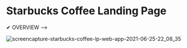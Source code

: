 # Starbucks Coffee Landing Page

✔ OVERVIEW -->
 
![screencapture-starbucks-coffee-lp-web-app-2021-06-25-22_08_35](https://user-images.githubusercontent.com/78191928/123468030-d8cafd00-d60e-11eb-8ff4-8ea7a77a177b.png)

